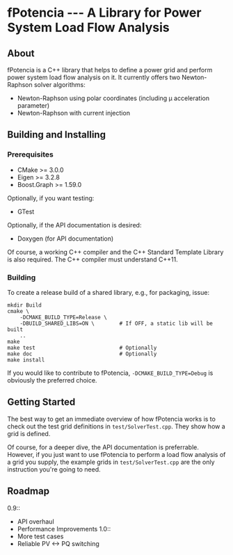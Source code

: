 # fPotencia --- A Library for Power System Load Flow Analysis


## About

fPotencia is a C++ library that helps to define a power grid and perform power
system load flow analysis on it. It currently offers two Newton-Raphson solver
algorithms:

  - Newton-Raphson using polar coordinates (including µ acceleration
    parameter)
  - Newton-Raphson with current injection


## Building and Installing

### Prerequisites

  - CMake >= 3.0.0
  - Eigen >= 3.2.8
  - Boost.Graph >= 1.59.0

Optionally, if you want testing:

  - GTest

Optionally, if the API documentation is desired:

  - Doxygen (for API documentation)

Of course, a working C++ compiler and the C++ Standard Template Library is
also required. The C++ compiler must understand C++11.

### Building

To create a release build of a shared library, e.g., for packaging, issue:

    mkdir Build
    cmake \
        -DCMAKE_BUILD_TYPE=Release \
        -DBUILD_SHARED_LIBS=ON \        # If OFF, a static lib will be built
        ..
    make
    make test                           # Optionally
    make doc                            # Optionally
    make install

If you would like to contribute to fPotencia, `-DCMAKE_BUILD_TYPE=Debug` is
obviously the preferred choice.


## Getting Started

The best way to get an immediate overview of how fPotencia works is to check
out the test grid definitions in `test/SolverTest.cpp`. They show how a grid
is defined.

Of course, for a deeper dive, the API documentation is preferrable. However,
if you just want to use fPotencia to perform a load flow analysis of a grid
you supply, the example grids in `test/SolverTest.cpp` are the only
instruction you're going to need.


## Roadmap

0.9::
  - API overhaul
  - Performance Improvements
1.0::
  - More test cases
  - Reliable PV <-> PQ switching
